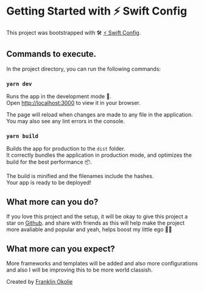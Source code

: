 # Getting Started with ⚡️ Swift Config

This project was bootstrapped with 🛠️ [⚡️ Swift Config](https://github.com/DeveloperAspire/swift-config).

## Commands to execute.

In the project directory, you can run the following commands:

### `yarn dev`

Runs the app in the development mode 🚀.\
Open [http://localhost:3000](http://localhost:3000) to view it in your browser.

The page will reload when changes are made to any file in the application.\
You may also see any lint errors in the console.

### `yarn build`

Builds the app for production to the `dist` folder.\
It correctly bundles the application in production mode, and optimizes the build for the best performance 📦.

The build is minified and the filenames include the hashes.\
Your app is ready to be deployed!

## What more can you do?

If you love this project and the setup, it will be okay to give this project a star on [Github](https://github.com/DeveloperAspire/swift-config). and share with friends as this will help make the project more avaliable and popular and yeah, helps boost my little ego 🧑‍💻

## What more can you expect?

More frameworks and templates will be added and also more configurations and also I will be improving this to be more world classish.

Created by [Franklin Okolie](https://github.com/DeveloperAspire)
